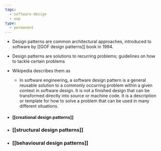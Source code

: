 ```yaml
---
tags:
  - software-design
  - oop
type:
  - permanent
---
```




- Design patterns are common architectural approaches, introduced to software by [[GOF design patterns]] book in 1994.
- Design patterns are solutions to recurring problems; guidelines on how to tackle certain problems
- Wikipedia describes them as
	- In software engineering, a software design pattern is a general reusable solution to a commonly occurring problem within a given context in software design. It is not a finished design that can be transformed directly into source or machine code. It is a description or template for how to solve a problem that can be used in many different situations.


- #### [[creational design patterns]]
- ### [[structural design patterns]]
- ### [[behavioural design patterns]]
